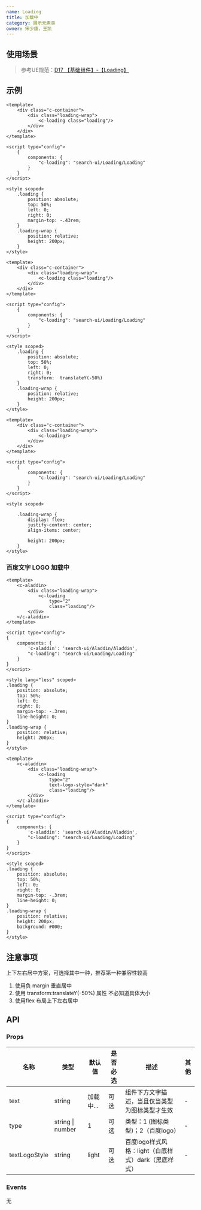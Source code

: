 ```yaml
---
name: Loading
title: 加载中
category: 展示元素类
owner: 宋少康，王凯
---
```


## 使用场景

> 参考UE规范：[D17 【基础组件】-【Loading】](http://sfe.baidu.com:8186/ue-guide/loading.html)

## 示例

```atom loading 组件；负 margin 垂直居中
<template>
    <div class="c-container">
        <div class="loading-wrap">
            <c-loading class="loading"/>
        </div>
    </div>
</template>

<script type="config">
    {
        components: {
            "c-loading": "search-ui/Loading/Loading"
        }
    }
</script>

<style scoped>
    .loading {
        position: absolute;
        top: 50%;
        left: 0;
        right: 0;
        margin-top: -.43rem;
    }
    .loading-wrap {
        position: relative;
        height: 200px;
    }
</style>
```

```atom loading 组件；transform:translateY(-50%) 垂直居中
<template>
    <div class="c-container">
        <div class="loading-wrap">
            <c-loading class="loading"/>
        </div>
    </div>
</template>

<script type="config">
    {
        components: {
            "c-loading": "search-ui/Loading/Loading"
        }
    }
</script>

<style scoped>
    .loading {
        position: absolute;
        top: 50%;
        left: 0;
        right: 0;
        transform:  translateY(-50%)
    }
    .loading-wrap {
        position: relative;
        height: 200px;
    }
</style>
```

```atom loading 组件；flex 垂直居中
<template>
    <div class="c-container">
        <div class="loading-wrap">
            <c-loading/>
        </div>
    </div>
</template>

<script type="config">
    {
        components: {
            "c-loading": "search-ui/Loading/Loading"
        }
    }
</script>

<style scoped>

    .loading-wrap {
        display: flex;
        justify-content: center;
        align-items: center;

        height: 200px;
    }
</style>
```

### 百度文字 LOGO 加载中

```atom 百度文字 LOGO 加载中；白底
<template>
    <c-aladdin>
        <div class="loading-wrap">
            <c-loading
                type="2"
                class="loading"/>
        </div>
    </c-aladdin>
</template>

<script type="config">
{
    components: {
        'c-aladdin': 'search-ui/Aladdin/Aladdin',
        "c-loading": "search-ui/Loading/Loading"
    }
}
</script>

<style lang="less" scoped>
.loading {
    position: absolute;
    top: 50%;
    left: 0;
    right: 0;
    margin-top: -.3rem;
    line-height: 0;
}
.loading-wrap {
    position: relative;
    height: 200px;
}
</style>
```

```atom 百度文字 LOGO 加载中；黑底
<template>
    <c-aladdin>
        <div class="loading-wrap">
            <c-loading
                type="2"
                text-logo-style="dark"
                class="loading"/>
        </div>
    </c-aladdin>
</template>

<script type="config">
{
    components: {
        'c-aladdin': 'search-ui/Aladdin/Aladdin',
        "c-loading": "search-ui/Loading/Loading"
    }
}
</script>

<style scoped>
.loading {
    position: absolute;
    top: 50%;
    left: 0;
    right: 0;
    margin-top: -.3rem;
    line-height: 0;
}
.loading-wrap {
    position: relative;
    height: 200px;
    background: #000;
}
</style>
```

## 注意事项

上下左右居中方案，可选择其中一种，推荐第一种兼容性较高
1. 使用负 margin 垂直居中
2. 使用 transform:translateY(-50%) 属性 不必知道具体大小
3. 使用flex 布局上下左右居中

## API
### Props



名称 | 类型 | 默认值 | 是否必选 | 描述 | 其他
--- | --- | --- | --- | --- | ----
text | string | 加载中... | 可选 | 组件下方文字描述，当且仅当类型为图标类型才生效 | -
type | string \| number | 1 | 可选 | 类型：1&nbsp;(图标类型)；2（百度logo） | -
textLogoStyle | string | light | 可选 | 百度logo样式风格：light（白底样式）dark（黑底样式） | -



### Events
无

